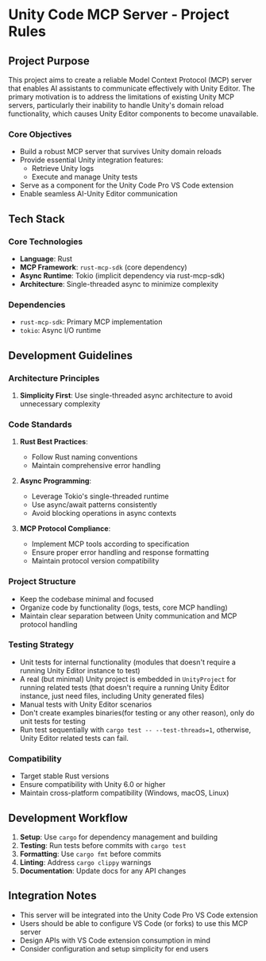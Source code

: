 # Unity Code MCP Server - Project Rules

## Project Purpose

This project aims to create a reliable Model Context Protocol (MCP) server that enables AI assistants to communicate effectively with Unity Editor. The primary motivation is to address the limitations of existing Unity MCP servers, particularly their inability to handle Unity's domain reload functionality, which causes Unity Editor components to become unavailable.

### Core Objectives
- Build a robust MCP server that survives Unity domain reloads
- Provide essential Unity integration features:
  - Retrieve Unity logs
  - Execute and manage Unity tests
- Serve as a component for the Unity Code Pro VS Code extension
- Enable seamless AI-Unity Editor communication

## Tech Stack

### Core Technologies
- **Language**: Rust
- **MCP Framework**: `rust-mcp-sdk` (core dependency)
- **Async Runtime**: Tokio (implicit dependency via rust-mcp-sdk)
- **Architecture**: Single-threaded async to minimize complexity

### Dependencies
- `rust-mcp-sdk`: Primary MCP implementation
- `tokio`: Async I/O runtime

## Development Guidelines

### Architecture Principles
1. **Simplicity First**: Use single-threaded async architecture to avoid unnecessary complexity

### Code Standards
1. **Rust Best Practices**:
   - Follow Rust naming conventions
   - Maintain comprehensive error handling

2. **Async Programming**:
   - Leverage Tokio's single-threaded runtime
   - Use async/await patterns consistently
   - Avoid blocking operations in async contexts

3. **MCP Protocol Compliance**:
   - Implement MCP tools according to specification
   - Ensure proper error handling and response formatting
   - Maintain protocol version compatibility

### Project Structure
- Keep the codebase minimal and focused
- Organize code by functionality (logs, tests, core MCP handling)
- Maintain clear separation between Unity communication and MCP protocol handling

### Testing Strategy
- Unit tests for internal functionality (modules that doesn't require a running Unity Editor instance to test)
- A real (but minimal) Unity project is embedded in `UnityProject` for running related tests (that doesn't require a running Unity Editor instance, just need files, including Unity generated files)
- Manual tests with Unity Editor scenarios
- Don't create examples binaries(for testing or any other reason), only do unit tests for testing
- Run test sequentially with `cargo test -- --test-threads=1`, otherwise, Unity Editor related tests can fail.

### Compatibility
- Target stable Rust versions
- Ensure compatibility with Unity 6.0 or higher
- Maintain cross-platform compatibility (Windows, macOS, Linux)

## Development Workflow

1. **Setup**: Use `cargo` for dependency management and building
2. **Testing**: Run tests before commits with `cargo test`
3. **Formatting**: Use `cargo fmt` before commits
4. **Linting**: Address `cargo clippy` warnings
5. **Documentation**: Update docs for any API changes

## Integration Notes

- This server will be integrated into the Unity Code Pro VS Code extension
- Users should be able to configure VS Code (or forks) to use this MCP server
- Design APIs with VS Code extension consumption in mind
- Consider configuration and setup simplicity for end users